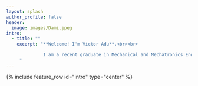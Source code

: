 ```yaml
---
layout: splash
author_profile: false
header:
  image: images/Dami.jpeg
intro: 
  - title: ""
    excerpt: "**Welcome! I'm Victor Adu**.<br><br>

              I am a recent graduate in Mechanical and Mechatronics Engineering from the [University of Cape Town](https://www.uct.ac.za), driven by a passion for optimization and enhancing processes. I am actively seeking exciting graduate opportunities in industrial engineering and operations research at leading institutions across the United States.
     "
---
```


{% include feature_row id="intro" type="center" %}
